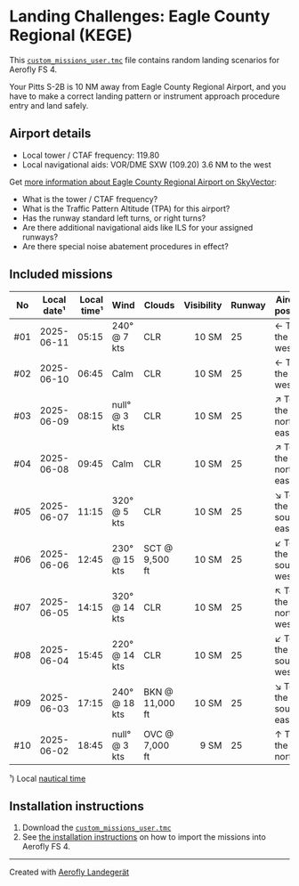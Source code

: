 # Landing Challenges: Eagle County Regional (KEGE)

This [`custom_missions_user.tmc`](missions/custom_missions_user.tmc) file contains random landing scenarios for Aerofly FS 4.

Your Pitts S-2B is 10 NM away from Eagle County Regional Airport, and you have to make a correct landing pattern or instrument approach procedure entry and land safely.

## Airport details

- Local tower / CTAF frequency: 119.80
- Local navigational aids: VOR/DME SXW (109.20) 3.6 NM to the west

Get [more information about Eagle County Regional Airport on SkyVector](https://skyvector.com/airport/KEGE):

- What is the tower / CTAF frequency?
- What is the Traffic Pattern Altitude (TPA) for this airport?
- Has the runway standard left turns, or right turns?
- Are there additional navigational aids like ILS for your assigned runways?
- Are there special noise abatement procedures in effect?

## Included missions

| No  | Local date¹ | Local time¹ | Wind          | Clouds          | Visibility | Runway | Aircraft position    |
| :-: | ----------- | ----------: | ------------- | --------------- | ---------: | ------ | -------------------- |
| #01 | 2025-06-11  |       05:15 | 240° @ 7 kts  | CLR             |      10 SM | 25     | ← To the west        |
| #02 | 2025-06-10  |       06:45 | Calm          | CLR             |      10 SM | 25     | ← To the west        |
| #03 | 2025-06-09  |       08:15 | null° @ 3 kts | CLR             |      10 SM | 25     | ↗ To the north-east |
| #04 | 2025-06-08  |       09:45 | Calm          | CLR             |      10 SM | 25     | ↗ To the north-east |
| #05 | 2025-06-07  |       11:15 | 320° @ 5 kts  | CLR             |      10 SM | 25     | ↘ To the south-east |
| #06 | 2025-06-06  |       12:45 | 230° @ 15 kts | SCT @ 9,500 ft  |      10 SM | 25     | ↙ To the south-west |
| #07 | 2025-06-05  |       14:15 | 320° @ 14 kts | CLR             |      10 SM | 25     | ↖ To the north-west |
| #08 | 2025-06-04  |       15:45 | 220° @ 14 kts | CLR             |      10 SM | 25     | ↙ To the south-west |
| #09 | 2025-06-03  |       17:15 | 240° @ 18 kts | BKN @ 11,000 ft |      10 SM | 25     | ↘ To the south-east |
| #10 | 2025-06-02  |       18:45 | null° @ 3 kts | OVC @ 7,000 ft  |       9 SM | 25     | ↑ To the north       |

¹) Local [nautical time](https://en.wikipedia.org/wiki/Nautical_time)

## Installation instructions

1. Download the [`custom_missions_user.tmc`](missions/custom_missions_user.tmc)
2. See [the installation instructions](https://fboes.github.io/aerofly-missions/docs/generic-installation.html) on how to import the missions into Aerofly FS 4.

---

Created with [Aerofly Landegerät](https://github.com/fboes/aerofly-patterns)
